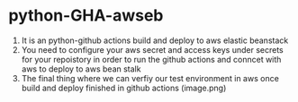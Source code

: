 # python-GHA-awseb
1. It is an python-github actions build and deploy to aws elastic beanstack
2. You need to configure your aws secret and access keys under secrets for your repoistory in order to run the github actions and conncet with aws to deploy to aws bean stalk
3. The final thing where we can verfiy our test environment in aws once build and deploy finished in github actions
(image.png)


